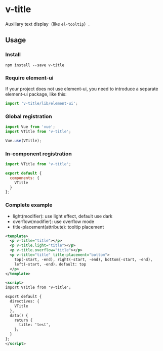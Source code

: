 # v-title

Auxiliary text display（like `el-tooltip`）.

## Usage

### Install

```
npm install --save v-title
```

### Require element-ui

If your project does not use element-ui,
you need to introduce a separate element-ui package, like this:

```js
import 'v-title/lib/element-ui';
```

### Global registration

```js
import Vue from 'vue';
import VTitle from 'v-title';

Vue.use(VTitle);
```

### In-component registration

```js
import VTitle from 'v-title';

export default {
  components: {
    VTitle
  }
};
```

### Complete example

- light(modifier): use light effect, default use dark
- overflow(modifier): use overflow mode
- title-placement(attribute): tooltip placement

```xml
<template>
  <p v-title="title"></p>
  <p v-title.light="title"></p>
  <p v-title.overflow="title"></p>
  <p v-title="title" title-placement="bottom">
    top(-start, -end), right(-start, -end), bottom(-start, -end),
    left(-start, -end)，default: top
  </p>
</template>

<script>
import VTitle from 'v-title';

export default {
  directives: {
    VTitle
  },
  data() {
    return {
      title: 'test',
    };
  }
};
</script>
```
